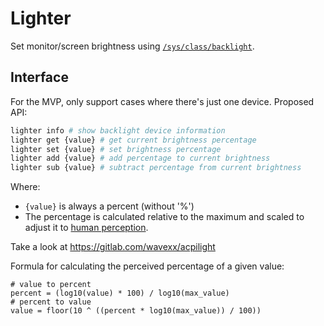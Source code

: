 # Lighter

Set monitor/screen brightness using [`/sys/class/backlight`][sysfs-backlight].

## Interface

For the MVP, only support cases where there's just one device.
Proposed API:

```bash
lighter info # show backlight device information
lighter get {value} # get current brightness percentage
lighter set {value} # set brightness percentage
lighter add {value} # add percentage to current brightness
lighter sub {value} # subtract percentage from current brightness
```

Where:

- `{value}` is always a percent (without '%')
- The percentage is calculated relative to the maximum and scaled to
  adjust it to [human perception][perception].

Take a look at <https://gitlab.com/wavexx/acpilight>

Formula for calculating the perceived percentage of a given value:

```
# value to percent
percent = (log10(value) * 100) / log10(max_value)
# percent to value
value = floor(10 ^ ((percent * log10(max_value)) / 100))
```

[perception]: https://konradstrack.ninja/blog/changing-screen-brightness-in-accordance-with-human-perception/
[sysfs-backlight]: https://www.kernel.org/doc/html/latest/admin-guide/abi-stable-files.html#abi-file-stable-sysfs-class-backlight
